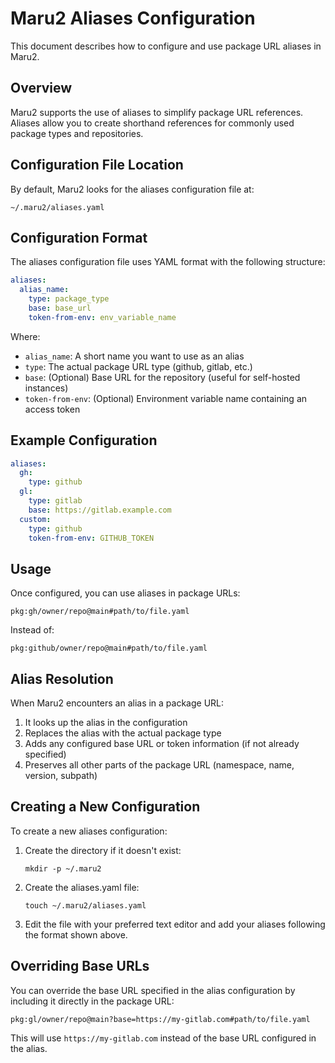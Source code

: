 # Maru2 Aliases Configuration

This document describes how to configure and use package URL aliases in Maru2.

## Overview

Maru2 supports the use of aliases to simplify package URL references. Aliases allow you to create shorthand references for commonly used package types and repositories.

## Configuration File Location

By default, Maru2 looks for the aliases configuration file at:

```
~/.maru2/aliases.yaml
```

## Configuration Format

The aliases configuration file uses YAML format with the following structure:

```yaml
aliases:
  alias_name:
    type: package_type
    base: base_url
    token-from-env: env_variable_name
```

Where:

- `alias_name`: A short name you want to use as an alias
- `type`: The actual package URL type (github, gitlab, etc.)
- `base`: (Optional) Base URL for the repository (useful for self-hosted instances)
- `token-from-env`: (Optional) Environment variable name containing an access token

## Example Configuration

```yaml
aliases:
  gh:
    type: github
  gl:
    type: gitlab
    base: https://gitlab.example.com
  custom:
    type: github
    token-from-env: GITHUB_TOKEN
```

## Usage

Once configured, you can use aliases in package URLs:

```
pkg:gh/owner/repo@main#path/to/file.yaml
```

Instead of:

```
pkg:github/owner/repo@main#path/to/file.yaml
```

## Alias Resolution

When Maru2 encounters an alias in a package URL:

1. It looks up the alias in the configuration
2. Replaces the alias with the actual package type
3. Adds any configured base URL or token information (if not already specified)
4. Preserves all other parts of the package URL (namespace, name, version, subpath)

## Creating a New Configuration

To create a new aliases configuration:

1. Create the directory if it doesn't exist:

   ```
   mkdir -p ~/.maru2
   ```

2. Create the aliases.yaml file:

   ```
   touch ~/.maru2/aliases.yaml
   ```

3. Edit the file with your preferred text editor and add your aliases following the format shown above.

## Overriding Base URLs

You can override the base URL specified in the alias configuration by including it directly in the package URL:

```
pkg:gl/owner/repo@main?base=https://my-gitlab.com#path/to/file.yaml
```

This will use `https://my-gitlab.com` instead of the base URL configured in the alias.
